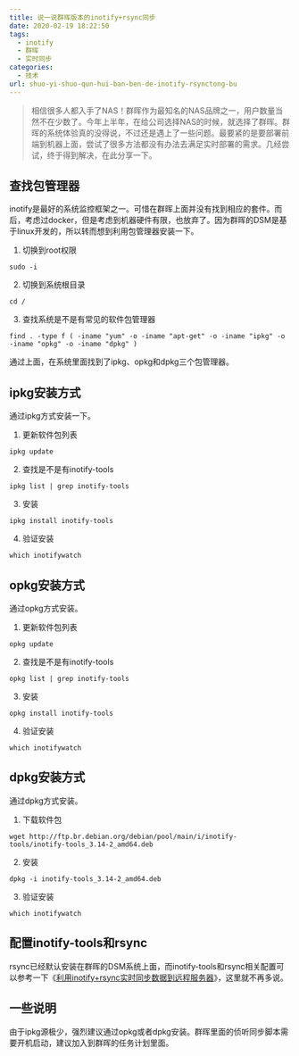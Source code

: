 ```yaml
---
title: 说一说群晖版本的inotify+rsync同步
date: 2020-02-19 18:22:50
tags: 
  - inotify
  - 群晖
  - 实时同步
categories:
  - 技术
url: shuo-yi-shuo-qun-hui-ban-ben-de-inotify-rsynctong-bu
---
```


> 相信很多人都入手了NAS！群晖作为最知名的NAS品牌之一，用户数量当然不在少数了。今年上半年，在给公司选择NAS的时候，就选择了群晖。群晖的系统体验真的没得说，不过还是遇上了一些问题。最要紧的是要部署前端到机器上面，尝试了很多方法都没有办法去满足实时部署的需求。几经尝试，终于得到解决，在此分享一下。

<!--more-->

## 查找包管理器

inotify是最好的系统监控框架之一。可惜在群晖上面并没有找到相应的套件。而后，考虑过docker，但是考虑到机器硬件有限，也放弃了。因为群晖的DSM是基于linux开发的，所以转而想到利用包管理器安装一下。

1. 切换到root权限

```
sudo -i
```

2. 切换到系统根目录

```
cd /
```

3. 查找系统是不是有常见的软件包管理器

```
find . -type f ( -iname "yum" -o -iname "apt-get" -o -iname "ipkg" -o -iname "opkg" -o -iname "dpkg" )
```

通过上面，在系统里面找到了ipkg、opkg和dpkg三个包管理器。

## ipkg安装方式

通过ipkg方式安装一下。

1. 更新软件包列表

```
ipkg update
```

2. 查找是不是有inotify-tools

```
ipkg list | grep inotify-tools
```

3. 安装

```
ipkg install inotify-tools
```

4. 验证安装

```
which inotifywatch
```

## opkg安装方式

通过opkg方式安装。

1. 更新软件包列表

```
opkg update
```

2. 查找是不是有inotify-tools

```
opkg list | grep inotify-tools
```

3. 安装

```
opkg install inotify-tools
```

4. 验证安装

```
which inotifywatch
```

## dpkg安装方式

通过dpkg方式安装。

1. 下载软件包

```
wget http://ftp.br.debian.org/debian/pool/main/i/inotify-tools/inotify-tools_3.14-2_amd64.deb
```

2. 安装

```
dpkg -i inotify-tools_3.14-2_amd64.deb
```

3. 验证安装

```
which inotifywatch
```

## 配置inotify-tools和rsync

rsync已经默认安装在群晖的DSM系统上面，而inotify-tools和rsync相关配置可以参考一下《[利用inotify+rsync实时同步数据到远程服务器](/sync-data-realtime-with-inotify-rsync/)》，这里就不再多说。

## 一些说明

由于ipkg源极少，强烈建议通过opkg或者dpkg安装。群晖里面的侦听同步脚本需要开机启动，建议加入到群晖的任务计划里面。
